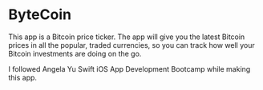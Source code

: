# ByteCoin
This app is a Bitcoin price ticker. The app will give you the latest Bitcoin prices in all the popular, traded currencies, so you can track how well your Bitcoin investments are doing on the go.

I followed Angela Yu Swift iOS App Development Bootcamp while making this app.
